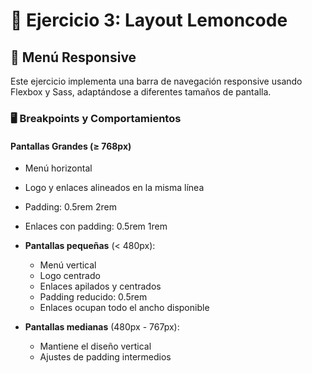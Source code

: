 # 🍋 Ejercicio 3: Layout Lemoncode

## 📱 Menú Responsive

Este ejercicio implementa una barra de navegación responsive usando Flexbox y Sass, adaptándose a diferentes tamaños de pantalla.

### 🖥️ Breakpoints y Comportamientos

#### Pantallas Grandes (≥ 768px)

- Menú horizontal
- Logo y enlaces alineados en la misma línea
- Padding: 0.5rem 2rem
- Enlaces con padding: 0.5rem 1rem

- **Pantallas pequeñas** (< 480px):

  - Menú vertical
  - Logo centrado
  - Enlaces apilados y centrados
  - Padding reducido: 0.5rem
  - Enlaces ocupan todo el ancho disponible

- **Pantallas medianas** (480px - 767px):
  - Mantiene el diseño vertical
  - Ajustes de padding intermedios

